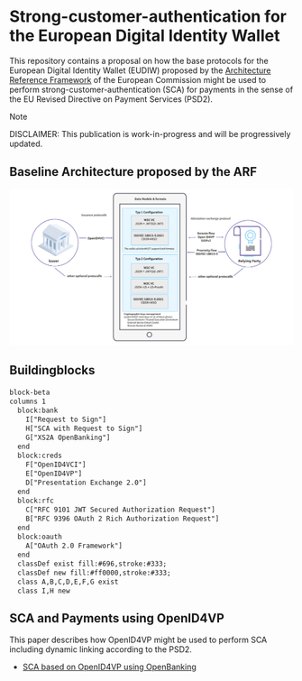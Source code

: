 # Strong-customer-authentication for the European Digital Identity Wallet
This repository contains a proposal on how the base protocols for the European Digital Identity Wallet (EUDIW) proposed by the [Architecture Reference Framework](https://github.com/eu-digital-identity-wallet/eudi-doc-architecture-and-reference-framework) of the European Commission might be used to perform strong-customer-authentication (SCA) for payments in the sense of the EU Revised Directive on Payment Services (PSD2).

> [!NOTE]
> DISCLAIMER: This publication is work-in-progress and will be progressively updated.

## Baseline Architecture proposed by the ARF
![Baseline Architecture](data-models-formats.png)


## Buildingblocks

```mermaid
block-beta
columns 1
  block:bank
    I["Request to Sign"]
    H["SCA with Request to Sign"]
    G["XS2A OpenBanking"]
  end
  block:creds
    F["OpenID4VCI"]
    E["OpenID4VP"]
    D["Presentation Exchange 2.0"]
  end
  block:rfc
    C["RFC 9101 JWT Secured Authorization Request"]
    B["RFC 9396 OAuth 2 Rich Authorization Request"]
  end
  block:oauth
    A["OAuth 2.0 Framework"]
  end
  classDef exist fill:#696,stroke:#333;
  classDef new fill:#ff0000,stroke:#333;
  class A,B,C,D,E,F,G exist
  class I,H new
```


## SCA and Payments using OpenID4VP

This paper describes how OpenID4VP might be used to perform SCA including dynamic linking according to the PSD2.

- [SCA based on OpenID4VP using OpenBanking](openbanking-r2s.md)

